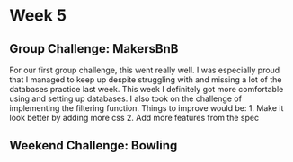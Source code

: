 # Week 5

## Group Challenge: MakersBnB

For our first group challenge, this went really well. I was especially proud that I managed to keep up despite struggling with and missing a lot of the databases practice last week. This week I definitely got more comfortable using and setting up databases. I also took on the challenge of implementing the filtering function. Things to improve would be: 1. Make it look better by adding more css 2. Add more features from the spec

## Weekend Challenge: Bowling
